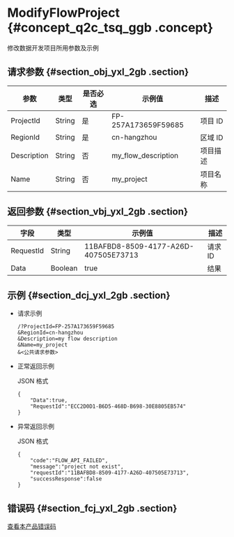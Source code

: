 # ModifyFlowProject {#concept_q2c_tsq_ggb .concept}

修改数据开发项目所用参数及示例

## 请求参数 {#section_obj_yxl_2gb .section}

|参数|类型|是否必选|示例值|描述|
|--|--|----|---|--|
|ProjectId|String|是|FP-257A173659F59685|项目 ID|
|RegionId|String|是|cn-hangzhou|区域 ID|
|Description|String|否|my\_flow\_description|项目描述|
|Name|String|否|my\_project|项目名称|

## 返回参数 {#section_vbj_yxl_2gb .section}

|字段|类型|示例值|描述|
|--|--|---|--|
|RequestId|String|11BAFBD8-8509-4177-A26D-407505E73713|请求 ID|
|Data|Boolean|true|结果|

## 示例 {#section_dcj_yxl_2gb .section}

-   请求示例

    ```
    /?ProjectId=FP-257A173659F59685
    &RegionId=cn-hangzhou
    &Description=my flow description
    &Name=my_project
    &<公共请求参数>
    ```

-   正常返回示例

    JSON 格式

    ```
    {
    	"Data":true,
    	"RequestId":"ECC2D0D1-B6D5-468D-B698-30E8805EB574"
    }
    ```

-   异常返回示例

    JSON 格式

    ```
    {
    	"code":"FLOW_API_FAILED",
    	"message":"project not exist",
    	"requestId":"11BAFBD8-8509-4177-A26D-407505E73713",
    	"successResponse":false
    }
    ```


## 错误码 {#section_fcj_yxl_2gb .section}

[查看本产品错误码](https://error-center.alibabacloud.com/status/product/Emr)

